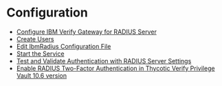 [title]: # (Configure IBM Verify Gateway for RADIUS Server)
[tags]: # (configuration)
[priority]: # (700)
[display]: # (none)
# Configuration

* [Configure IBM Verify Gateway for RADIUS Server](config-rad.md)
* [Create Users](create-users.md)
* [Edit IbmRadius Configuration File](edit-ibmr-file.md)
* [Start the Service](start-service.md)
* [Test and Validate Authentication with RADIUS Server Settings](test.md)
* [Enable RADIUS Two-Factor Authentication in Thycotic Verify Privilege Vault 10.6 version](enable-rad-10.6.md)
